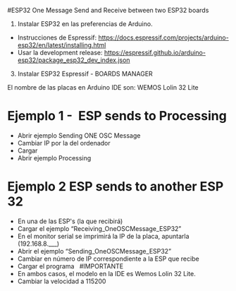 
#ESP32 One Message Send and Receive between two ESP32 boards

1. Instalar ESP32 en las preferencias de Arduino.
- Instrucciones de Espressif: https://docs.espressif.com/projects/arduino-esp32/en/latest/installing.html
- Usar la development release: https://espressif.github.io/arduino-esp32/package_esp32_dev_index.json


3. Instalar ESP32 Espressif - BOARDS MANAGER

El nombre de las placas en Arduino IDE son: WEMOS Lolin 32 Lite


# Ejemplo 1 -  ESP sends to Processing
- Abrir ejemplo Sending ONE OSC Message
- Cambiar IP por la del ordenador
- Cargar
- Abrir ejemplo Processing 

# Ejemplo 2 ESP sends to another ESP 32
- En una de las ESP's (la que recibirá)
- Cargar el ejemplo “Receiving_OneOSCMessage_ESP32”
- En el monitor serial se imprimirá la IP de la placa, apuntarla (192.168.8.___)
- Abrir el ejemplo  “Sending_OneOSCMessage_ESP32”
- Cambiar en número de IP correspondiente a la ESP que recibe
- Cargar el programa
 
#IMPORTANTE
- En ambos casos, el modelo en la IDE es Wemos Lolin 32 Lite.
- Cambiar la velocidad a 115200

